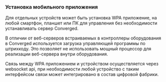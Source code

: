### Установка мобильного приложения
Для отдельных устройств может быть установка WPA приложение, на любой смартфон, планшет или ПК для управления без
необходимости устанавливать сервер Converged.

В отличии от веб-серверов встраиваемых в контроллеры оборудования в Converged используется загрузка управляющей
программы по штрихкоду. Это позволяет не использовать мощный процессор для реализации веб-сервера внутри оборудования.

Связь между WPA приложением и устройством осуществляется через websocket api, при необходимости любой устройство с таким
интерфейсом связи может интегрировано в состав цифровой фабрики.